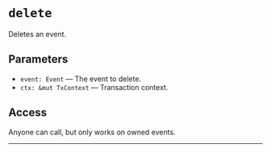 # `delete`

Deletes an event.

## Parameters
- `event: Event` — The event to delete.
- `ctx: &mut TxContext` — Transaction context.

## Access
Anyone can call, but only works on owned events.

---
